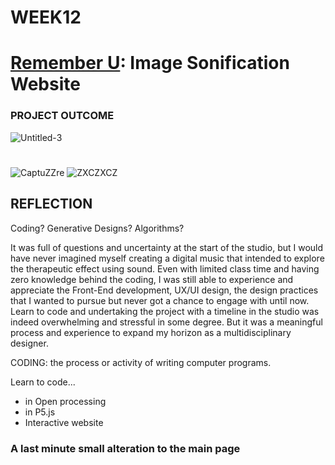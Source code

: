 # WEEK12
# [Remember U](https://yerim-kim.github.io/slave2algorithm/): Image Sonification Website
### PROJECT OUTCOME




![Untitled-3](https://user-images.githubusercontent.com/68723268/96799294-8c5f6a00-144e-11eb-9102-4347e9cec546.gif)
#
![CaptuZZre](https://user-images.githubusercontent.com/68723268/96799203-502c0980-144e-11eb-85b4-592cf3f565c7.JPG)     ![ZXCZXCZ](https://user-images.githubusercontent.com/68723268/96799206-515d3680-144e-11eb-85af-a15ed12b14bd.JPG)


## REFLECTION
Coding? Generative Designs? Algorithms? 

It was full of questions and uncertainty at the start of the studio, but I would have never imagined myself creating a digital music that intended to explore the therapeutic effect using sound. Even with limited class time and having zero knowledge behind the coding, I was still able to experience and appreciate the Front-End development, UX/UI design, the design practices that I wanted to pursue but never got a chance to engage with until now. Learn to code and undertaking the project with a timeline in the studio was indeed overwhelming and stressful in some degree. But it was a meaningful process and experience to expand my horizon as a multidisciplinary designer.

CODING: the process or activity of writing computer programs.

Learn to code...
* in Open processing
* in P5.js
* Interactive website

### A last minute small alteration to the main page




